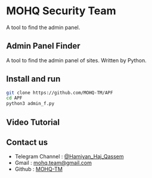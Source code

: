 # MOHQ Security Team
A tool to find the admin panel.

## Admin Panel Finder
A tool to find the admin panel of sites.
Written by Python.

## Install and run
```bash
git clone https://github.com/MOHQ-TM/APF
cd APF
python3 admin_f.py
```

## Video Tutorial


## Contact us
- Telegram Channel : [@Hamiyan_Haj_Qassem](https://t.me/Hamiyan_Haj_Qassem)
- Gmail : [mohq.team@gmail.com](mailto:mohq.team@gmail.com)
- Github : [MOHQ-TM](https://github.com/MOHQ-TM)
